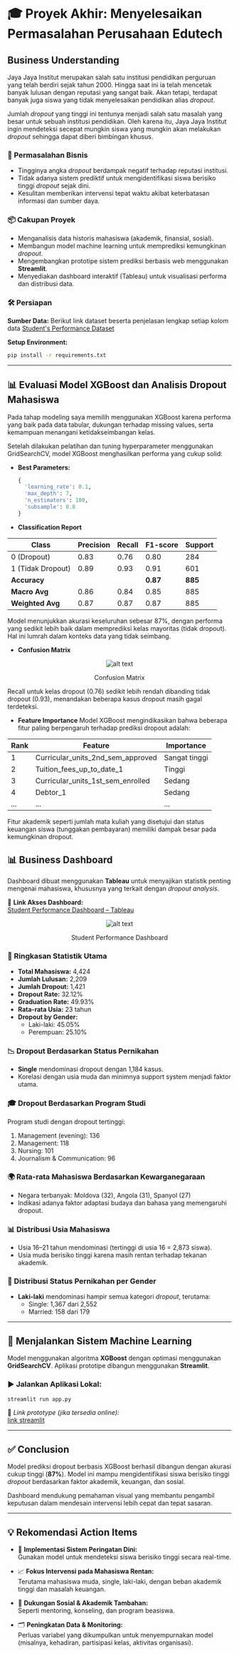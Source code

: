 
# 🎓 Proyek Akhir: Menyelesaikan Permasalahan Perusahaan Edutech

## Business Understanding
Jaya Jaya Institut merupakan salah satu institusi pendidikan perguruan yang telah berdiri sejak tahun 2000. Hingga saat ini ia telah mencetak banyak lulusan dengan reputasi yang sangat baik. Akan tetapi, terdapat banyak juga siswa yang tidak menyelesaikan pendidikan alias *dropout*.

Jumlah *dropout* yang tinggi ini tentunya menjadi salah satu masalah yang besar untuk sebuah institusi pendidikan. Oleh karena itu, Jaya Jaya Institut ingin mendeteksi secepat mungkin siswa yang mungkin akan melakukan *dropout* sehingga dapat diberi bimbingan khusus.

### 🎯 Permasalahan Bisnis
- Tingginya angka *dropout* berdampak negatif terhadap reputasi institusi.
- Tidak adanya sistem prediktif untuk mengidentifikasi siswa berisiko tinggi *dropout* sejak dini.
- Kesulitan memberikan intervensi tepat waktu akibat keterbatasan informasi dan sumber daya.

### 📦 Cakupan Proyek
- Menganalisis data historis mahasiswa (akademik, finansial, sosial).
- Membangun model machine learning untuk memprediksi kemungkinan *dropout*.
- Mengembangkan prototipe sistem prediksi berbasis web menggunakan **Streamlit**.
- Menyediakan dashboard interaktif (Tableau) untuk visualisasi performa dan distribusi data.

### 🛠️ Persiapan
**Sumber Data:** Berikut link dataset beserta penjelasan lengkap setiap kolom data [Student's Performance Dataset](https://github.com/dicodingacademy/dicoding_dataset/blob/main/students_performance/README.md)

**Setup Environment:**
```bash
pip install -r requirements.txt
```

---

## 📊 Evaluasi Model XGBoost dan Analisis Dropout Mahasiswa
Pada tahap modeling saya memilih menggunakan XGBoost karena performa yang baik pada data tabular, dukungan terhadap missing values, serta kemampuan menangani ketidakseimbangan kelas.

Setelah dilakukan pelatihan dan tuning hyperparameter menggunakan GridSearchCV, model XGBoost menghasilkan performa yang cukup solid:

- **Best Parameters:**
  ```python
  {
    'learning_rate': 0.1,
    'max_depth': 7,
    'n_estimators': 100,
    'subsample': 0.8
  }

- **Classification Report**

| Class               | Precision | Recall | F1-score | Support |
|---------------------|-----------|--------|----------|---------|
| 0 (Dropout)         | 0.83      | 0.76   | 0.80     | 284     |
| 1 (Tidak Dropout)   | 0.89      | 0.93   | 0.91     | 601     |
| **Accuracy**        |           |        | **0.87** | **885** |
| **Macro Avg**       | 0.86      | 0.84   | 0.85     | 885     |
| **Weighted Avg**    | 0.87      | 0.87   | 0.87     | 885     |

Model menunjukkan akurasi keseluruhan sebesar 87%, dengan performa yang sedikit lebih baik dalam memprediksi kelas mayoritas (tidak dropout). Hal ini lumrah dalam konteks data yang tidak seimbang.

- **Confusion Matrix**
<p align="center">
<img src="cm.png" alt="alt text" />
</p>
<p align="center">Confusion Matrix</p>

Recall untuk kelas dropout (0.76) sedikit lebih rendah dibanding tidak dropout (0.93), menandakan beberapa kasus dropout masih gagal terdeteksi.

- **Feature Importance**
Model XGBoost mengindikasikan bahwa beberapa fitur paling berpengaruh terhadap prediksi dropout adalah:

| Rank | Feature                             | Importance     |
|------|-------------------------------------|----------------|
| 1    | Curricular_units_2nd_sem_approved   | Sangat tinggi  |
| 2    | Tuition_fees_up_to_date_1           | Tinggi         |
| 3    | Curricular_units_1st_sem_enrolled   | Sedang         |
| 4    | Debtor_1                             | Sedang         |
| ...  | ...                                 | ...            |

Fitur akademik seperti jumlah mata kuliah yang disetujui dan status keuangan siswa (tunggakan pembayaran) memiliki dampak besar pada kemungkinan dropout.


## 📊 Business Dashboard

Dashboard dibuat menggunakan **Tableau** untuk menyajikan statistik penting mengenai mahasiswa, khususnya yang terkait dengan *dropout analysis*.

🔗 **Link Akses Dashboard:**  
[Student Performance Dashboard – Tableau](https://public.tableau.com/views/StudentPerformanceDashboardJayaInstitute/StudentPerformanceDashboard?:language=en-US&:sid=&:redirect=auth&:display_count=n&:origin=viz_share_link)

<p align="center">
<img src="dashboard_reisya_junita.png" alt="alt text" />
</p>
<p align="center">Student Performance Dashboard</p>

### 🔢 Ringkasan Statistik Utama
- **Total Mahasiswa:** 4,424
- **Jumlah Lulusan:** 2,209
- **Jumlah Dropout:** 1,421
- **Dropout Rate:** 32.12%
- **Graduation Rate:** 49.93%
- **Rata-rata Usia:** 23 tahun
- **Dropout by Gender:**  
  - Laki-laki: 45.05%  
  - Perempuan: 25.10%

### 📉 Dropout Berdasarkan Status Pernikahan
- **Single** mendominasi dropout dengan 1,184 kasus.
- Korelasi dengan usia muda dan minimnya support system menjadi faktor utama.

### 🎓 Dropout Berdasarkan Program Studi
Program studi dengan dropout tertinggi:
1. Management (evening): 136
2. Management: 118
3. Nursing: 101
4. Journalism & Communication: 96

### 🌍 Rata-rata Mahasiswa Berdasarkan Kewarganegaraan
- Negara terbanyak: Moldova (32), Angola (31), Spanyol (27)
- Indikasi adanya faktor adaptasi budaya dan bahasa yang memengaruhi dropout.

### 📊 Distribusi Usia Mahasiswa
- Usia 16–21 tahun mendominasi (tertinggi di usia 16 = 2,873 siswa).
- Usia muda berisiko tinggi karena masih rentan terhadap tekanan akademik.

### 🧩 Distribusi Status Pernikahan per Gender
- **Laki-laki** mendominasi hampir semua kategori *dropout*, terutama:
  - Single: 1,367 dari 2,552
  - Married: 158 dari 179

---
## 🤖 Menjalankan Sistem Machine Learning

Model menggunakan algoritma **XGBoost** dengan optimasi menggunakan **GridSearchCV**. Aplikasi prototipe dibangun menggunakan **Streamlit**.

### ▶️ Jalankan Aplikasi Lokal:
```bash
streamlit run app.py
```

🔗 *Link prototype (jika tersedia online):*  
[link streamlit](https://jayajayajayadashboard123.streamlit.app/)

---

## ✅ Conclusion

Model prediksi dropout berbasis XGBoost berhasil dibangun dengan akurasi cukup tinggi (**87%**). Model ini mampu mengidentifikasi siswa berisiko tinggi *dropout* berdasarkan faktor akademik, keuangan, dan sosial.

Dashboard mendukung pemahaman visual yang membantu pengambil keputusan dalam mendesain intervensi lebih cepat dan tepat sasaran.

---

## 💡 Rekomendasi Action Items

- 🎯 **Implementasi Sistem Peringatan Dini:**  
  Gunakan model untuk mendeteksi siswa berisiko tinggi secara real-time.

- 📈 **Fokus Intervensi pada Mahasiswa Rentan:**  
  Terutama mahasiswa muda, single, laki-laki, dengan beban akademik tinggi dan masalah keuangan.

- 💬 **Dukungan Sosial & Akademik Tambahan:**  
  Seperti mentoring, konseling, dan program beasiswa.

- 🗂️ **Peningkatan Data & Monitoring:**  
  Perluas variabel yang dikumpulkan untuk menyempurnakan model (misalnya, kehadiran, partisipasi kelas, aktivitas organisasi).

